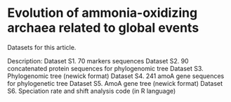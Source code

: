 # Evolution of ammonia-oxidizing archaea related to global events
Datasets for this article.

Description:
Dataset S1. 70 markers sequences
Dataset S2. 90 concatenated protein sequences for phylogenomic tree
Dataset S3. Phylogenomic tree (newick format)
Dataset S4. 241 amoA gene sequences for phylogenetic tree
Dataset S5. AmoA gene tree (newick format)
Dataset S6. Speciation rate and shift analysis code (in R language)
